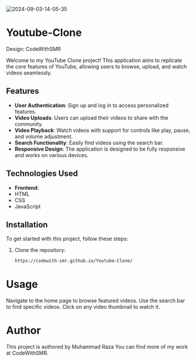 ![2024-09-03-14-05-35](https://github.com/user-attachments/assets/4926611f-010c-40ae-876d-cec21e80d44c)
# Youtube-Clone
Design: CodeWithSMR


Welcome to my YouTube Clone project! This application aims to replicate the core features of YouTube, allowing users to browse, upload, and watch videos seamlessly.

## Features

- **User Authentication**: Sign up and log in to access personalized features.
- **Video Uploads**: Users can upload their videos to share with the community.
- **Video Playback**: Watch videos with support for controls like play, pause, and volume adjustment.
- **Search Functionality**: Easily find videos using the search bar.
- **Responsive Design**: The application is designed to be fully responsive and works on various devices.

## Technologies Used

- **Frontend**:
- HTML
- CSS
- JavaScript

## Installation

To get started with this project, follow these steps:

1. Clone the repository:
   ```bash
   https://codewith-smr.github.io/Youtube-Clone/


# Usage
Navigate to the home page to browse featured videos.
Use the search bar to find specific videos.
Click on any video thumbnail to watch it.

# Author
This project is authored by Muhammad Raza
You can find more of my work at CodeWithSMR.
